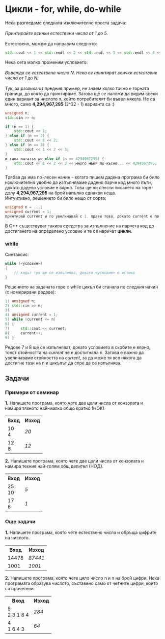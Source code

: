 # Цикли - for, while, do-while
Нека разгледаме следната изключително проста задача: </br></br>
*Принтирайте всички естествени числа от 1 до 5.* </br></br>
Естествено, можем да направим следното:
```c++
std::cout << 1 << std::endl << 2 << std::endl << 3 << std::endl << 4 << std::endl << 5;
```
Нека сега малко променим условието: </br></br>
*Въвежда се естествено число N. Нека се принтират всички естествени числа от 1 до N.* </br></br>
Тук, за разлика от предния пример, не знаем колко точно е горната граница, до която да принтираме. Затова ще се наложи да видим всеки един вариант за числото n, който потребителят би въвел някога. Не са много, само **4,294,967,295** (2^32 - 1) варианта са :)
```c++
unsigned n;
std::cin >> n;

if (n == 1) {
    std::cout << 1;
} else if (n == 2) {
    std::cout << 1 << 2;
} else if (n == 3) {
    std::cout << 1 << 2 << 3;
}
и така нататък до else if (n == 4294967295) {
    std::cout << 1 << 2 << 3 << много мъки по-късно... << 4294967295;
}
```
Трябва да има по-лесен начин - когато пишем дадена програма би било изключително удобно да изпълняваме дадено парче код много пъти, докато дадено условие е вярно. Това ще ни спести писането на горе-долу **4,294,967,295** на брой напълно еднакви неща. </br>
Интуитивно, решението би било нещо от сорта: </br> 
```c++
unsigned n = ...;
unsigned current = 1;
принтирай current и го увеличавай с 1. прави това, докато current е по-малко или равно от n
``` 
В С++ съществуват такива средства за изпълнение на парчета код до достигането на определено условие и те се наричат **цикли**.
### while
Синтаксис: 
```c++
while (<условие>)
{
    // кодът тук ще се изпълнява, докато <условие> е истина
}
```
Решението на задачата горе с while цикъл би станала по следния начин (с номерирани редове):
```c++
1) unsigned n;
2) std::cin >> n;
3) 
4) unsigned current = 1;
5) while (current <= n)
6) {
7)     std::cout << current;
8)     current++;
9) }
```
Редове 7 и 8 ще се изпълняват, докато условието в скобите е вярно, тоест стойността на *current* не е достигнала n. Затова е важно да увеличаваме стойността на *current*, за да може тя все някога да достигне тази на n и цикълът да спре да се изпълнява.

## Задачи
### Примери от семинар
**1.** Напишете програма, която чете две цели числа от конзолата и намира тяхното най-малко общо кратно (НОК).</br>
<table>
   <tr><th><strong>Вход</strong></th><th><strong>Изход</strong></th></tr>
   <tr><td>10 </br> 4</td><td><i>20</i></td></tr>
   <tr><td>12 </br> 6</td><td><i>12</i></td></tr>
</table>

**2.** Напишете програма, която чете две цели числа от конзолата и намира техния най-голям общ делител (НОД).</br>
<table>
   <tr><th><strong>Вход</strong></th><th><strong>Изход</strong></th></tr>
   <tr><td>25 </br> 10</td><td><i>5</i></td></tr>
   <tr><td>17 </br> 6</td><td><i>1</i></td></tr>
</table>

### Още задачи
**1.** Напишете програма, която чете естествено число и обръща цифрите на числото.</br>
<table>
   <tr><th><strong>Вход</strong></th><th><strong>Изход</strong></th></tr>
   <tr><td>14478</td><td><i>87441</i></td></tr>
   <tr><td>1001</td><td><i>1001</i></td></tr>
</table>

**2.** Напишете програма, която чете цяло число n и n на брой цифри. Нека програмата образува числото, съставено само от четните цифри, които са прочетени.</br>
<table>
   <tr><th><strong>Вход</strong></th><th><strong>Изход</strong></th></tr>
   <tr><td>5 </br> 2 3 1 8 4</td><td><i>284</i></td></tr>
   <tr><td>4 </br> 1 6 4 3</td><td><i>64</i></td></tr>
</table>
